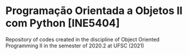 # Programação Orientada a Objetos II com Python [INE5404]
Repository of codes created in the discipline of Object Oriented Programming II in the semester of 2020.2 at UFSC (2021)
